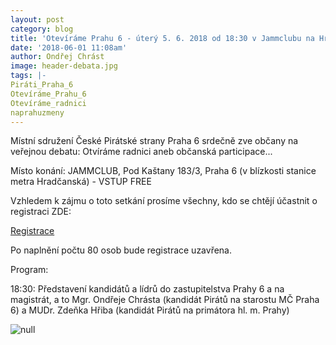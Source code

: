 ```yaml
---
layout: post
category: blog
title: 'Otevíráme Prahu 6 - úterý 5. 6. 2018 od 18:30 v Jammclubu na Hradčanské'
date: '2018-06-01 11:08am'
author: Ondřej Chrást
image: header-debata.jpg
tags: |-
Piráti_Praha_6
Otevíráme_Prahu_6
Otevíráme_radnici
naprahuzmeny
---
```

Místní sdružení České Pirátské strany Praha 6 srdečně zve občany na veřejnou debatu: Otvíráme radnici aneb občanská participace...

Místo konání: JAMMCLUB, Pod Kaštany 183/3, Praha 6 (v blízkosti stanice metra Hradčanská) - VSTUP FREE

Vzhledem k zájmu o toto setkání prosíme všechny, kdo se chtějí účastnit o registraci ZDE: 

[Registrace](https://goo.gl/forms/W9qLMpucW9cwH2Lj1)

Po naplnění počtu 80 osob bude registrace uzavřena.

Program:

18:30: Představení kandidátů a lídrů do zastupitelstva Prahy 6 a na magistrát, a to Mgr. Ondřeje Chrásta (kandidát Pirátů na starostu MČ Praha 6) a MUDr. Zdeňka Hřiba (kandidát Pirátů na primátora hl. m. Prahy)

![null](obrazek-jamm-club.jpg)
